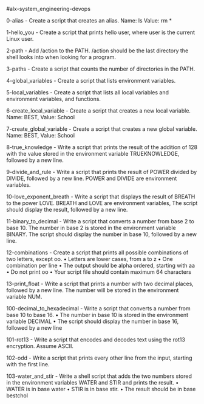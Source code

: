#alx-system_engineering-devops

0-alias - Create a script that creates an alias. Name: ls Value: rm *

1-hello_you - Create a script that prints hello user, where user is the current Linux user.

2-path - Add /action to the PATH. /action should be the last directory the shell looks into when looking for a program.

3-paths - Create a script that counts the number of directories in the PATH.

4-global_variables - Create a script that lists environment variables.

5-local_variables - Create a script that lists all local variables and environment variables, and functions.

6-create_local_variable - Create a script that creates a new local variable. Name: BEST, Value: School

7-create_global_variable - Create a script that creates a new global variable. Name: BEST, Value: School

8-true_knowledge - Write a script that prints the result of the addition of 128 with the value stored in the environment variable TRUEKNOWLEDGE, followed by a new line.

9-divide_and_rule - Write a script that prints the result of POWER divided by DIVIDE, followed by a new line. POWER and DIVIDE are environment variables.

10-love_exponent_breath - Write a script that displays the result of BREATH to the power LOVE. BREATH and LOVE are environment variables, The script should display the result, followed by a new line.

11-binary_to_decimal - Write a script that converts a number from base 2 to base 10. The number in base 2 is stored in the environment variable BINARY. The script should display the number in base 10, followed by a new line.

12-combinations - Create a script that prints all possible combinations of two letters, except oo.
•	Letters are lower cases, from a to z
•	One combination per line
•	The output should be alpha ordered, starting with aa
•	Do not print oo
•	Your script file should contain maximum 64 characters

13-print_float - Write a script that prints a number with two decimal places, followed by a new line. The number will be stored in the environment variable NUM.

100-decimal_to_hexadecimal - Write a script that converts a number from base 10 to base 16.
•	The number in base 10 is stored in the environment variable DECIMAL
•	The script should display the number in base 16, followed by a new line


101-rot13 - Write a script that encodes and decodes text using the rot13 encryption. Assume ASCII.

102-odd - Write a script that prints every other line from the input, starting with the first line.

103-water_and_stir - Write a shell script that adds the two numbers stored in the environment variables WATER and STIR and prints the result.
•	WATER is in base water
•	STIR is in base stir.
•	The result should be in base bestchol
